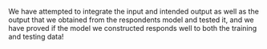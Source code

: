 We have attempted to integrate the input and intended output as well as the output that we obtained from the respondents model and tested it, and we have proved if the model we constructed responds well to both the training and testing data!
